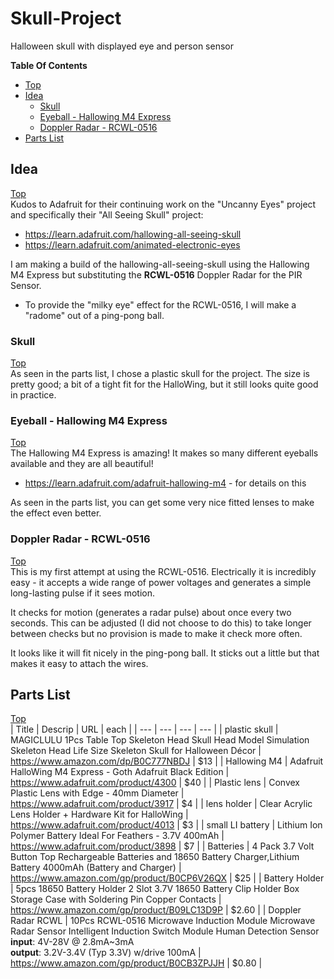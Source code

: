 # Skull-Project
Halloween skull with displayed eye and person sensor

**Table Of Contents**
* [Top](#skull\-project "Top")
* [Idea](#idea "Idea")
  * [Skull](#skull "Skull")
  * [Eyeball - Hallowing M4 Express](#eyeball-\--hallowing-m4-express "Eyeball - Hallowing M4 Express")
  * [Doppler Radar - RCWL-0516](#doppler-radar-\--rcwl\-0516 "Doppler Radar - RCWL-0516")
* [Parts List](#parts-list "Parts List")

## Idea
[Top](#skull\-project "Top")<br>
Kudos to Adafruit for their continuing work on the "Uncanny Eyes" project and specifically their "All Seeing Skull" project:
- https://learn.adafruit.com/hallowing-all-seeing-skull
- https://learn.adafruit.com/animated-electronic-eyes

I am making a build of the hallowing-all-seeing-skull using the Hallowing M4 Express but substituting the **RCWL-0516** Doppler Radar for the PIR Sensor.
- To provide the "milky eye" effect for the RCWL-0516, I will make a "radome" out of a ping-pong ball.

### Skull
[Top](#skull\-project "Top")<br>
As seen in the parts list, I chose a plastic skull for the project. The size is pretty good; a bit of a tight fit for the HalloWing, but it still looks quite good in practice.

### Eyeball - Hallowing M4 Express
[Top](#skull\-project "Top")<br>
The Hallowing M4 Express is amazing! It makes so many different eyeballs available and they are all beautiful!
- https://learn.adafruit.com/adafruit-hallowing-m4 - for details on this

As seen in the parts list, you can get some very nice fitted lenses to make the effect even better.

### Doppler Radar - RCWL-0516
[Top](#skull\-project "Top")<br>
This is my first attempt at using the RCWL-0516. Electrically it is incredibly easy - it accepts a wide range of power voltages and generates a simple long-lasting pulse if it sees motion.

It checks for motion (generates a radar pulse) about once every two seconds. This can be adjusted (I did not choose to do this) to take longer between checks but no provision is made to make it check more often.

It looks like it will fit nicely in the ping-pong ball. It sticks out a little but that makes it easy to attach the wires.

## Parts List
[Top](#skull\-project "Top")<br>
| Title | Descrip | URL | each |
| --- | --- | --- | --- |
| plastic skull | MAGICLULU 1Pcs Table Top Skeleton Head Skull Head Model Simulation Skeleton Head Life Size Skeleton Skull for Halloween Décor | https://www.amazon.com/dp/B0C777NBDJ | $13 |
| Hallowing M4 | Adafruit HalloWing M4 Express - Goth Adafruit Black Edition | https://www.adafruit.com/product/4300 | $40 |
| Plastic lens | Convex Plastic Lens with Edge - 40mm Diameter | https://www.adafruit.com/product/3917 | $4 |
| lens holder | Clear Acrylic Lens Holder + Hardware Kit for HalloWing | https://www.adafruit.com/product/4013 | $3 |
| small LI battery | Lithium Ion Polymer Battery Ideal For Feathers - 3.7V 400mAh | https://www.adafruit.com/product/3898 | $7 |
| Batteries | 4 Pack 3.7 Volt Button Top Rechargeable Batteries and 18650 Battery Charger,Lithium Battery 4000mAh (Battery and Charger) | https://www.amazon.com/gp/product/B0CP6V26QX | $25 |
| Battery Holder | 5pcs 18650 Battery Holder 2 Slot 3.7V 18650 Battery Clip Holder Box Storage Case with Soldering Pin Copper Contacts | https://www.amazon.com/gp/product/B09LC13D9P | $2.60 |
| Doppler Radar RCWL | 10Pcs RCWL-0516 Microwave Induction Module Microwave Radar Sensor Intelligent Induction Switch Module Human Detection Sensor<br>**input**: 4V-28V @ 2.8mA~3mA<br>**output**: 3.2V-3.4V (Typ 3.3V) w/drive 100mA | https://www.amazon.com/gp/product/B0CB3ZPJJH | $0.80 |
